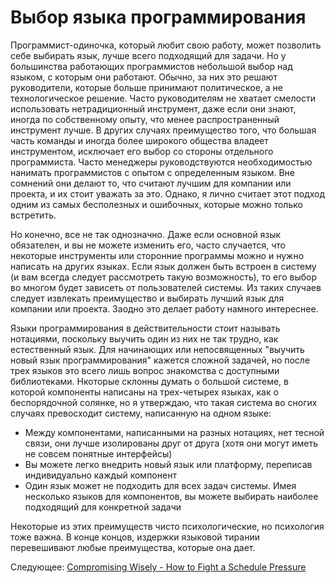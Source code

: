 # Выбор языка программирования

Программист-одиночка, который любит свою работу, может позволить себе выбирать язык, лучше всего подходящий для задачи. Но у большинства работающих программистов небольшой выбор над языком, с которым они работают. Обычно, за них это решают руководители, которые больше принимают политическое, а не технологическое решение. Часто руководителям не хватает смелости использовать нетрадиционный инструмент, даже если они знают, иногда по собственному опыту, что менее распространенный инструмент лучше. В других случаях преимущество того, что большая часть команды и иногда более широкого общества владеет инструментом, исключает его выбор со стороны отдельного программиста. Часто менеджеры руководствуются необходимостью нанимать программистов с опытом с определенным языком. Вне сомнений они делают то, что считают лучшим для компании или проекта, и их стоит уважать за это. Однако, я лично считает этот подход одним из самых бесполезных и ошибочных, которые можно только встретить.

Но конечно, все не так однозначно. Даже если основной язык обязателен, и вы не можете изменить его, часто случается, что некоторые инструменты или сторонние программы можно и нужно написать на других языках. Если язык должен быть встроен в систему (и вам всегда следует рассмотреть такую возможность), то его выбор во многом будет зависеть от пользователей системы. Из таких случаев следует извлекать преимущество и выбирать лучший язык для компании или проекта. Заодно это делает работу намного интереснее.

Языки программирования в действительности стоит называть нотациями, поскольку выучить один из них не так трудно, как естественный язык. Для начинающих или непосвященных "выучить новый язык программирования" кажется сложной задачей, но после трех языков это всего лишь вопрос знакомства с доступными библиотеками. Нкоторые склонны думать о большой системе, в которой компоненты написаны на трех-четырех языках, как о беспорядочной солянке, но я утверждаю, что такая система во сногих случаях превосходит систему, написанную на одном языке:

- Между компонентами, написанными на разных нотациях, нет тесной связи, они лучше изолированы друг от друга (хотя они могут иметь не совсем понятные интерфейсы)
- Вы можете легко внедрить новый язык или платформу, переписав индивидуально каждый компонент
- Один язык может не подходить для всех задач системы. Имея несколько языков для компонентов, вы можете выбирать наиболее подходящий для конкретной задачи

Некоторые из этих преимуществ чисто психологические, но психология тоже важна. В конце концов, издержки языковой тирании перевешивают любые преимущества, которые она дает.

Следующее: [Compromising Wisely - How to Fight a Schedule Pressure](../Compromising-Wisely/01-How-to-Fight-Schedule-Pressure.md)
